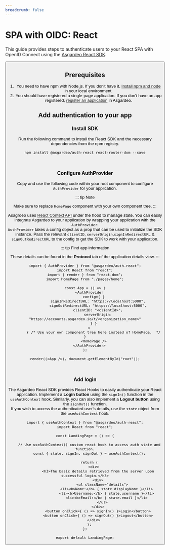 ```yaml
---
breadcrumb: false
---
```


# SPA with OIDC: React

This guide provides steps to authenticate users to your React SPA with OpenID Connect using the [Asgardeo React SDK](https://github.com/asgardeo/asgardeo-auth-react-sdk/blob/main/README.md).

<Button 
    buttonType='grey-outlined-icon'
    buttonText='Try out the sample app'
    startIconPath='images/technologies/react-logo.svg'
    buttonPath='/quickstarts/qsg-spa-react'
/>

## Prerequisites
1. You need to have npm with Node.js. If you don't have it, [Install npm and node](https://www.npmjs.com/get-npm) in your local environment.
2. You should have registered a single-page application. If you don't have an app registered, <a href ="/guides/applications/spa/register-app">register an application</a> in Asgardeo.

## Add authentication to your app

### Install SDK

Run the following command to install the React SDK and the necessary dependencies from the npm registry.

```
npm install @asgardeo/auth-react react-router-dom --save
```

<br>

### Configure AuthProvider

Copy and use the following code within your root component to configure `AuthProvider` for your application.

::: tip Note

Make sure to replace `HomePage` component with your own component tree.
:::

Asagrdeo uses [React Context API](https://reactjs.org/docs/context.html) under the hood to manage state. You can easily
integrate Asgardeo to your application by wrapping your application with the `AuthProvider`.\
`AuthProvider` takes a config object as a prop that can be used to initialize the SDK instance. Pass the
relevant `clientID`, `serverOrigin`,`signInRedirectURL` & `signOutRedirectURL` to the config to get the SDK to work with
your application.

::: tip Find app information

These details can be found in the **Protocol** tab of the application details view.
:::

```
import { AuthProvider } from "@asgardeo/auth-react";
import React from "react";
import { render } from "react-dom";
import HomePage from "./pages/home";

const App = () => (
    <AuthProvider
        config={ {
            signInRedirectURL: "https://localhost:5000",
            signOutRedirectURL: "https://localhost:5000",
            clientID: "<clientId>",
            serverOrigin: "https://accounts.asgardeo.io/t/<organization_name>"
        } }
    >
        { /* Use your own component tree here instead of HomePage.  */ }
        <HomePage />
    </AuthProvider>
);

render((<App />), document.getElementById("root"));
```

<br>

### Add login

The Asgardeo React SDK provides React Hooks to easily authenticate your React application. Implement a **Login button**
using the `signIn()` function in the `useAuthContext` hook. Similarly, you can also implement a **Logout button** using
the `signOut()` function.\
If you wish to access the authenticated user's details, use the `state` object from the `useAuthContext` hook.

```
import { useAuthContext } from "@asgardeo/auth-react";
import React from "react";

const LandingPage = () => {

    // Use useAuthContext() custom react hook to access auth state and function.
    const { state, signIn, signOut } = useAuthContext();

    return (
        <div>
            <h3>The basic details retrieved from the server upon successful login.</h3>
            <div>
                <ul className="details">
                    <li><b>Name:</b> { state.displayName }</li>
                    <li><b>Username:</b> { state.username }</li>
                    <li><b>Email:</b> { state.email }</li>
                </ul>
            </div>
            <button onClick={ () => signIn() }>Login</button>
            <button onClick={ () => signOut() }>Logout</button>
        </div>
    );
};

export default LandingPage;
```
